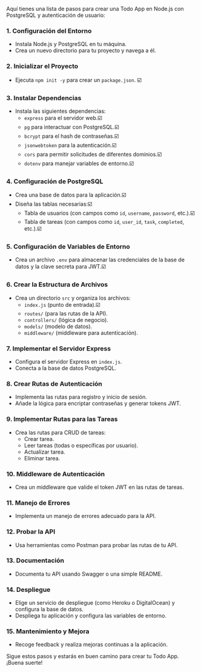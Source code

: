 Aquí tienes una lista de pasos para crear una Todo App en Node.js con PostgreSQL y autenticación de usuario:

### 1. Configuración del Entorno
   - Instala Node.js y PostgreSQL en tu máquina.
   - Crea un nuevo directorio para tu proyecto y navega a él.

### 2. Inicializar el Proyecto
   - Ejecuta `npm init -y` para crear un `package.json`. ☑️

### 3. Instalar Dependencias
   - Instala las siguientes dependencias:
     - `express` para el servidor web.☑️
     - `pg` para interactuar con PostgreSQL.☑️
     - `bcrypt` para el hash de contraseñas.☑️
     - `jsonwebtoken` para la autenticación.☑️
     - `cors` para permitir solicitudes de diferentes dominios.☑️
     - `dotenv` para manejar variables de entorno.☑️

### 4. Configuración de PostgreSQL
   - Crea una base de datos para la aplicación.☑️
   - Diseña las tablas necesarias:☑️
     - Tabla de usuarios (con campos como `id`, `username`, `password`, etc.).☑️
     - Tabla de tareas (con campos como `id`, `user_id`, `task`, `completed`, etc.).☑️

### 5. Configuración de Variables de Entorno
   - Crea un archivo `.env` para almacenar las credenciales de la base de datos y la clave secreta para JWT.☑️

### 6. Crear la Estructura de Archivos
   - Crea un directorio `src` y organiza los archivos:
     - `index.js` (punto de entrada).☑️
     - `routes/` (para las rutas de la API).
     - `controllers/` (lógica de negocio).
     - `models/` (modelo de datos).
     - `middleware/` (middleware para autenticación).

### 7. Implementar el Servidor Express
   - Configura el servidor Express en `index.js`.
   - Conecta a la base de datos PostgreSQL.

### 8. Crear Rutas de Autenticación
   - Implementa las rutas para registro y inicio de sesión.
   - Añade la lógica para encriptar contraseñas y generar tokens JWT.

### 9. Implementar Rutas para las Tareas
   - Crea las rutas para CRUD de tareas:
     - Crear tarea.
     - Leer tareas (todas o específicas por usuario).
     - Actualizar tarea.
     - Eliminar tarea.

### 10. Middleware de Autenticación
   - Crea un middleware que valide el token JWT en las rutas de tareas.

### 11. Manejo de Errores
   - Implementa un manejo de errores adecuado para la API.

### 12. Probar la API
   - Usa herramientas como Postman para probar las rutas de tu API.

### 13. Documentación
   - Documenta tu API usando Swagger o una simple README.

### 14. Despliegue
   - Elige un servicio de despliegue (como Heroku o DigitalOcean) y configura la base de datos.
   - Despliega tu aplicación y configura las variables de entorno.

### 15. Mantenimiento y Mejora
   - Recoge feedback y realiza mejoras continuas a la aplicación.

Sigue estos pasos y estarás en buen camino para crear tu Todo App. ¡Buena suerte!